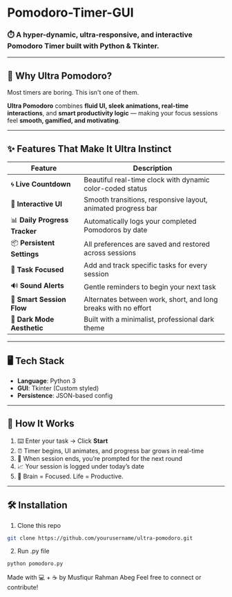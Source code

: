 # Pomodoro-Timer-GUI

### ⏱️ A hyper-dynamic, ultra-responsive, and interactive Pomodoro Timer built with Python & Tkinter.

---

## 🚀 Why Ultra Pomodoro?

Most timers are boring. This isn't one of them.

**Ultra Pomodoro** combines **fluid UI, sleek animations, real-time interactions**, and **smart productivity logic** — making your focus sessions feel **smooth, gamified, and motivating**.

---

## ✨ Features That Make It Ultra Instinct

| Feature | Description |
|--------|-------------|
| 🌀 **Live Countdown** | Beautiful real-time clock with dynamic color-coded status |
| 🌈 **Interactive UI** | Smooth transitions, responsive layout, animated progress bar |
| 📊 **Daily Progress Tracker** | Automatically logs your completed Pomodoros by date |
| 📦 **Persistent Settings** | All preferences are saved and restored across sessions |
| 🎯 **Task Focused** | Add and track specific tasks for every session |
| 🔊 **Sound Alerts** | Gentle reminders to begin your next task |
| 🧠 **Smart Session Flow** | Alternates between work, short, and long breaks with no effort |
| 🌙 **Dark Mode Aesthetic** | Built with a minimalist, professional dark theme |

---

## 🖥️ Tech Stack

- **Language**: Python 3
- **GUI**: Tkinter (Custom styled)
- **Persistence**: JSON-based config

---

## 🧠 How It Works

1. ⌨️ Enter your task → Click **Start**
2. ⏰ Timer begins, UI animates, and progress bar grows in real-time
3. 🔔 When session ends, you’re prompted for the next round
4. 📈 Your session is logged under today’s date
5. 🧠 Brain = Focused. Life = Productive.

---

## 🛠️ Installation

1. Clone this repo
```bash
git clone https://github.com/yourusername/ultra-pomodoro.git
```
2. Run .py file
```bash 
python pomodoro.py
```

Made with 💻 + ☕ by Musfiqur Rahman Abeg
Feel free to connect or contribute!

